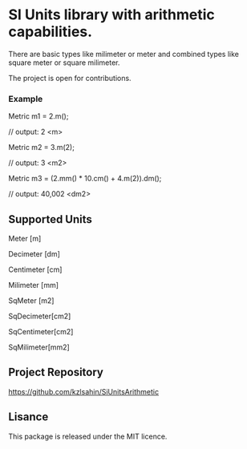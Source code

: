 # SI Units library with arithmetic capabilities.

There are basic types like milimeter or meter and combined types like square meter or square milimeter.

The project is open for contributions.

### Example

Metric m1 = 2.m();

// output: 2 \<m\>

Metric m2 = 3.m(2);

// output: 3 \<m2\>

Metric m3 = (2.mm() * 10.cm() + 4.m(2)).dm();

// output: 40,002 \<dm2\>

## Supported Units

Meter [m]

Decimeter [dm] 

Centimeter [cm]

Milimeter [mm] 

SqMeter [m2] 

SqDecimeter[cm2] 

SqCentimeter[cm2] 

SqMilimeter[mm2]

## Project Repository

https://github.com/kzlsahin/SiUnitsArithmetic

## Lisance

This package is released under the MIT licence.

